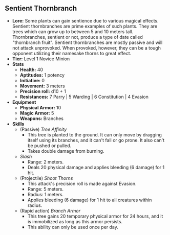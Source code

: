 ## Sentient Thornbranch
+ **Lore:** Some plants can gain sentience due to various magical effects. Sentient thornbranches are prime examples of such plants. They are trees which can grow up to between 5 and 10 meters tall. Thornbranches, sentient or not, produce a type of date called "thornbranch fruit". Sentient thornbranches are mostly passive and will not attack unprovoked. When provoked, however, they can be a tough opponent utilizing their namesake thorns to great effect.
+ **Tier:** Level 1 Novice Minion
+ **Stats**
	+ **Health:** 40
	+ **Aptitudes:** 1 potency
	+ **Initiative:** 0
	+ **Movement:** 3 meters
	+ **Precision roll:** d10 + 1
	+ **Resistances:** 7 Parry | 5 Warding | 6 Constitution | 4 Evasion
+ **Equipment**
	+ **Physical Armor:** 10
	+ **Magic Armor:** 5
	+ **Weapons:** Branches
+ **Skills**
	+ (Passive) *Tree Affinity*
		+ This tree is planted to the ground. It can only move by dragging itself using its branches, and it can't fall or go prone. It also can't be pushed or pulled.
		+ Takes double damage from burning.
	+ *Slash*
		+ Range: 2 meters.
		+ Deals 20 physical damage and applies bleeding (6 damage) for 1 hit.
	+ (Projectile) *Shoot Thorns*
		+ This attack's precision roll is made against Evasion.
		+ Range: 5 meters.
		+ Radius: 1 meters.
		+ Applies bleeding (6 damage) for 1 hit to all creatures within radius.
	+ (Rapid action) *Branch Armor*
		+ This tree gains 20 temporary physical armor for 24 hours, and it is immobilized as long as this armor persists.
		+ This ability can only be used once per day.

